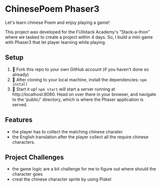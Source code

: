 # ChinesePoem Phaser3

Let's learn chinese Poem and enjoy playing a game!

This project was developed for the FUllstack Academy's "Stack-a-thon" where we tasked to create a project within 4 days. So, I build a mini game with Phaser3 that let player learning while playing.

## Setup

1. 🍴 Fork this repo to your own GitHub account (if you haven't done so already)
2. 🐑 After cloning to your local machine, install the dependencies: `npm install`
3. 🚀 Start it up! `npm start` will start a server running at http://localhost:8080. Head on over there in your browser, and navigate to the 'public/' directory, which is where the Phaser application is served.

## Features

- the player has to collect the matching chinese charater.
- the English translation after the player collect all the require chinese characters.

## Project Challenges

- the game logic are a bit challenge for me to figure out where should the character goes
- creat the chinese character sprite by using Piskel
